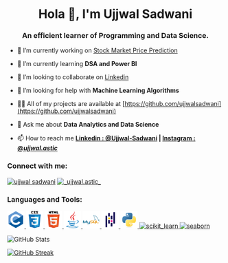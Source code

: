 <h1 align="center">Hola 👋, I'm Ujjwal Sadwani</h1>
<h3 align="center">An efficient learner of Programming and Data Science.</h3>




- 🔭 I’m currently working on [Stock Market Price Prediction](https://github.com/ujjwalsadwani/WebScrapping/blob/main/market%20data.py)

- 🌱 I’m currently learning **DSA and Power BI**

- 👯 I’m looking to collaborate on [Linkedin](https://www.linkedin.com/in/ujjwal-sadwani/)

- 🤝 I’m looking for help with **Machine Learning Algorithms**

- 👨‍💻 All of my projects are available at [https://github.com/ujjwalsadwani](https://github.com/ujjwalsadwani)

- 💬 Ask me about **Data Analytics and Data Science**

- 📫 How to reach me **[Linkedin : @Ujjwal-Sadwani](https://www.linkedin.com/in/ujjwal-sadwani/) | [Instagram : @_ujjwal.astic_](https://www.instagram.com/_ujjwal.astic_/)**

<h3 align="left">Connect with me:</h3>
<p align="left">
<a href="https://linkedin.com/in/ujjwal sadwani" target="blank"><img align="center" src="https://raw.githubusercontent.com/rahuldkjain/github-profile-readme-generator/master/src/images/icons/Social/linked-in-alt.svg" alt="ujjwal sadwani" height="30" width="40" /></a>
<a href="https://instagram.com/_ujjwal.astic_" target="blank"><img align="center" src="https://raw.githubusercontent.com/rahuldkjain/github-profile-readme-generator/master/src/images/icons/Social/instagram.svg" alt="_ujjwal.astic_" height="30" width="40" /></a>
</p>

<h3 align="left">Languages and Tools:</h3>
<p align="left"> <a href="https://www.cprogramming.com/" target="_blank" rel="noreferrer"> <img src="https://raw.githubusercontent.com/devicons/devicon/master/icons/c/c-original.svg" alt="c" width="40" height="40"/> </a> <a href="https://www.w3schools.com/css/" target="_blank" rel="noreferrer"> <img src="https://raw.githubusercontent.com/devicons/devicon/master/icons/css3/css3-original-wordmark.svg" alt="css3" width="40" height="40"/> </a> <a href="https://www.w3.org/html/" target="_blank" rel="noreferrer"> <img src="https://raw.githubusercontent.com/devicons/devicon/master/icons/html5/html5-original-wordmark.svg" alt="html5" width="40" height="40"/> </a> <a href="https://www.java.com" target="_blank" rel="noreferrer"> <img src="https://raw.githubusercontent.com/devicons/devicon/master/icons/java/java-original.svg" alt="java" width="40" height="40"/> </a> <a href="https://www.mysql.com/" target="_blank" rel="noreferrer"> <img src="https://raw.githubusercontent.com/devicons/devicon/master/icons/mysql/mysql-original-wordmark.svg" alt="mysql" width="40" height="40"/> </a> <a href="https://pandas.pydata.org/" target="_blank" rel="noreferrer"> <img src="https://raw.githubusercontent.com/devicons/devicon/2ae2a900d2f041da66e950e4d48052658d850630/icons/pandas/pandas-original.svg" alt="pandas" width="40" height="40"/> </a> <a href="https://www.python.org" target="_blank" rel="noreferrer"> <img src="https://raw.githubusercontent.com/devicons/devicon/master/icons/python/python-original.svg" alt="python" width="40" height="40"/> </a> <a href="https://scikit-learn.org/" target="_blank" rel="noreferrer"> <img src="https://upload.wikimedia.org/wikipedia/commons/0/05/Scikit_learn_logo_small.svg" alt="scikit_learn" width="40" height="40"/> </a> <a href="https://seaborn.pydata.org/" target="_blank" rel="noreferrer"> <img src="https://seaborn.pydata.org/_images/logo-mark-lightbg.svg" alt="seaborn" width="40" height="40"/> </a> </p>

![GitHub Stats](https://github-readme-stats.vercel.app/api?username=ujjwalsadwani&theme=synthwave)

[![GitHub Streak](https://github-readme-streak-stats.herokuapp.com?user=ujjwalsadwani&theme=dark&hide_border=true&date_format=M%20j%5B%2C%20Y%5D)](https://git.io/streak-stats)
